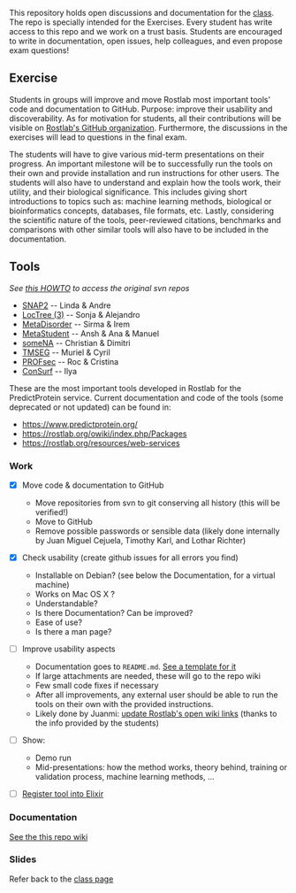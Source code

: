 This repository holds open discussions and documentation for the [class](http://tinyurl.com/ntzqv46). The repo is specially intended for the Exercises. Every student has write access to this repo and we work on a trust basis. Students are encouraged to write in documentation, open issues, help colleagues, and even propose exam questions!

## Exercise

Students in groups will improve and move Rostlab most important tools' code and documentation to GitHub. Purpose: improve their usability and discoverability. As for motivation for students, all their contributions will be visible on [Rostlab's GitHub organization](https://github.com/Rostlab). Furthermore, the discussions in the exercises will lead to questions in the final exam.

The students will have to give various mid-term presentations on their progress. An important milestone will be to successfully run the tools on their own and provide installation and run instructions for other users. The students will also have to understand and explain how the tools work, their utility, and their biological significance. This includes giving short introductions to topics such as: machine learning methods, biological or bioinformatics concepts, databases, file formats, etc. Lastly, considering the scientific nature of the tools, peer-reviewed citations, benchmarks and comparisons with other similar tools will also have to be included in the documentation.


## Tools

_See [this HOWTO](https://github.com/Rostlab/PP2_CS_WS_2015-16/wiki/HOWTO-access-rostlab-svn-repos) to access the original svn repos_

* [SNAP2](https://github.com/Rostlab/SNAP2) -- Linda & Andre
* [LocTree (3)](https://github.com/Rostlab/LocTree) -- Sonja & Alejandro
* [MetaDisorder](https://github.com/Rostlab/MetaDisorder) -- Sirma & Irem
* [MetaStudent](https://github.com/Rostlab/MetaStudent) -- Ansh & Ana & Manuel
* [someNA](https://github.com/Rostlab/someNA) -- Christian & Dimitri
* [TMSEG](https://github.com/Rostlab/TMSEQ) -- Muriel & Cyril
* [PROFsec](https://github.com/Rostlab/PROFsec) -- Roc & Cristina
* [ConSurf](https://github.com/Rostlab/ConSurf) -- Ilya

These are the most important tools developed in Rostlab for the PredictProtein service. Current documentation and code of the tools (some deprecated or not updated) can be found in:

* https://www.predictprotein.org/
* https://rostlab.org/owiki/index.php/Packages
* https://rostlab.org/resources/web-services


### Work

* [x] Move code & documentation to GitHub
  * Move repositories from svn to git conserving all history (this will be verified!)
  * Move to GitHub
  * Remove possible passwords or sensible data (likely done internally by Juan Miguel Cejuela, Timothy Karl, and Lothar Richter)
* [x] Check usability (create github issues for all errors you find)
  * Installable on Debian? (see below the Documentation, for a virtual machine)
  * Works on Mac OS X ?
  * Understandable?
  * Is there Documentation? Can be improved?
  * Ease of use?
  * Is there a man page?
* [ ] Improve usability aspects
  * Documentation goes to `README.md`. [See a template for it](https://github.com/Rostlab/PP2_CS_WS_2015-16/wiki/README.md-Template)
  * If large attachments are needed, these will go to the repo wiki
  * Few small code fixes if necessary
  * After all improvements, any external user should be able to run the tools on their own with the provided instructions.
  * Likely done by Juanmi: [update Rostlab's open wiki links](https://rostlab.org/owiki/index.php/Packages) (thanks to the info provided by the students)
* [ ] Show:
  * Demo run
  * Mid-presentations: how the method works, theory behind, training or validation process, machine learning methods, ...
* [ ] [Register tool into Elixir](https://elixir-registry.cbs.dtu.dk/?q=rostlab)


### Documentation

[See the this repo wiki](https://github.com/Rostlab/PP2_CS_WS_2015-16/wiki)


### Slides

Refer back to the [class page](http://tinyurl.com/ntzqv46)
